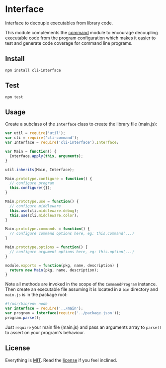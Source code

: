 # Interface

Interface to decouple executables from library code.

This module complements the [command][command] module to encourage decoupling executable code from the program configuration which makes it easier to test and generate code coverage for command line programs.

## Install

```
npm install cli-interface
```

## Test

```
npm test
```

## Usage

Create a subclass of the `Interface` class to create the library file (main.js):

```javascript
var util = require('util');
var cli = require('cli-command');
var Interface = require('cli-interface').Interface;

var Main = function() {
  Interface.apply(this, arguments);
}

util.inherits(Main, Interface);

Main.prototype.configure = function() {
  // configure program
  this.configure({});
}

Main.prototype.use = function() {
  // configure middleware
  this.use(cli.middleware.debug);
  this.use(cli.middleware.color);
}

Main.prototype.commands = function() {
  // configure command options here, eg: this.command(...)
}

Main.prototype.options = function() {
  // configure argument options here, eg: this.option(...)
}

module.exports = function(pkg, name, description) {
  return new Main(pkg, name, description);
}
```

Note all methods are invoked in the scope of the `CommandProgram` instance. Then create an executable file assuming it is located in a `bin` directory and `main.js` is in the package root:

```javascript
#!/usr/bin/env node
var interface = require('../main');
var program = interface(require('../package.json'));
program.parse();
```

Just `require` your main file (main.js) and pass an arguments array to `parse()` to assert on your program's behaviour.

## License

Everything is [MIT](http://en.wikipedia.org/wiki/MIT_License). Read the [license](/LICENSE) if you feel inclined.

[command]: https://github.com/freeformsystems/cli-command
